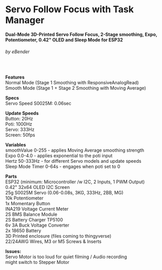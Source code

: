 # **Servo Follow Focus with Task Manager**
**Dual-Mode 3D-Printed Servo Follow Focus, 2-Stage smoothing, Expo, Potentiometer, 0.42" OLED and Sleep Mode for ESP32**
###### by eBender
 <br/>
 
**Features**  <br/>
Normal Mode (Stage 1 Smoothing with ResponsiveAnalogRead) <br/>
Smooth Mode (Stage 1 + Stage 2 Smoothing with Moving Average)  <br/>
    
**Specs** <br/> 
Servo Speed S0025M: 0.06sec     <br/>

**Update Speeds**    <br/>
Button: 20Hz      <br/>
Poti: 1000Hz      <br/>
Servo: 333Hz      <br/>
Screen: 50fps     <br/>

**Variables**  <br/>
smoothValue       0-255 -    applies Moving Average smoothing strength <br/>
Expo              0.0-4.0 -  applies exponential to the poti input <br/>
Hertz             50-333Hz - for different Servo models and update speeds <br/>
Sleep Mode Timer  0-64s - engages when poti set to 0 <br/>


**Parts** <br/>
ESP32 (minimum: Microcontroller /w I2C, 2 Inputs, 1 PWM Output)  <br/>
0.42" 32x64 OLED I2C Screen  <br/>
25g S0025M Servo (0.06-0.08s, 3KG, 333Hz, 2BB, MG)  <br/>
10k Potentiometer  <br/>
1x Momentary Button  <br/>
INA219 Voltage Current Meter  <br/>
2S BMS Balance Module  <br/>
2S Battery Charger TP5100  <br/>
6v 3A Buck Voltage Converter  <br/>
2x 18650 Battery  <br/>
3D Printed enclosure (files coming to thingyverse)  <br/>
22/24AWG Wires, M3 or M5 Screws & Inserts  <br/>

**Issues:** <br/>
Servo Motor is too loud for quiet filming / Audio recording  <br/>
might switch to Stepper Motor
